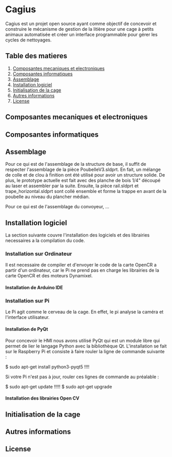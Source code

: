 # Cagius

Cagius est un projet open source ayant comme objectif de concevoir et construire le mécanisme de gestion de la litière pour une cage à petits animaux automatisée et créer un interface programmable pour gérer les cycles de nettoyages.

## Table des matieres

1. [Composantes mecaniques et electroniques](#composantes-mecaniques-et-electroniques)
2. [Composantes informatiques](#composantes-informatiques)
3. [Assemblage](#assemblage)
4. [Installation logiciel](#installation-logiciel)
5. [Initialisation de la cage](#initialisation-de-la-cage)
6. [Autres informations](#autres-informations)
7. [License](#license)

## Composantes mecaniques et electroniques


## Composantes informatiques


## Assemblage

Pour ce qui est de l'assemblage de la structure de base, il suffit de respecter l'assemblage de la pièce PoubelleV3.sldprt. En fait, un mélange de colle et de clou à finition ont été utilisé pour avoir un structure solide. De plus, le prototype actuelle est fait avec des planche de bois 1/4" découpé au laser et assembler par la suite. Ensuite, la pièce rail.sldprt et trape_horizontal.sldprt sont collé ensemble et forme la trappe en avant de la poubelle au niveau du plancher médian.

Pour ce qui est de l'assemblage du convoyeur, ...

## Installation logiciel

La section suivante couvre l'installation des logiciels et des librairies necessaires a la compilation du code.

### Installation sur Ordinateur

Il est necessaire de compiler et d'envoyer le code de la carte OpenCR a partir d'un ordinateur, car le Pi ne prend pas en charge les librairies de la carte OpenCR et des moteurs Dynamixel.

#### Installation de Arduino IDE

### Installation sur Pi

Le Pi agit comme le cerveau de la cage. En effet, le pi analyse la caméra et l'interface utilisateur.

#### Installation de PyQt

Pour concevoir le HMI nous avons utilisé PyQt qui est un module libre qui permet de lier le langage Python avec la bibliothèque Qt. 
L'installation se fait sur le Raspberry Pi et consiste à faire rouler la ligne de commande suivante :

  $ sudo apt-get install python3-pyqt5 !!!!

Si votre Pi n'est pas à jour, rouler ces lignes de commande au préalable :

  $ sudo apt-get update !!!!!
  $ sudo apt-get upgrade



#### Installation des librairies Open CV


## Initialisation de la cage


## Autres informations


## License
